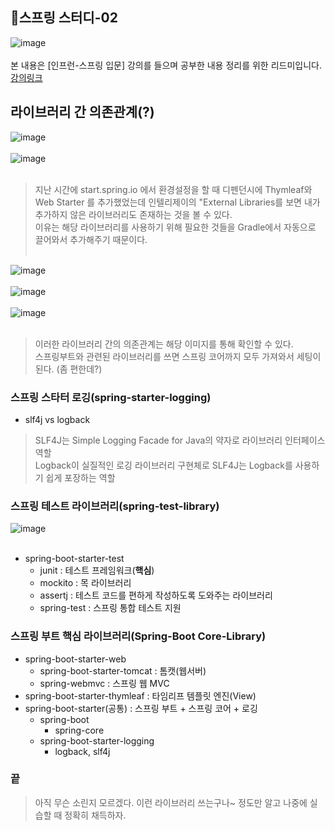 ## 🌱스프링 스터디-02
![image](https://user-images.githubusercontent.com/96826443/225817336-3f3d4d84-f246-4506-8835-ee9389ba3d09.png)<br><br>
본 내용은 [인프런-스프링 입문] 강의를 들으며 공부한 내용 정리를 위한 리드미입니다. [강의링크](https://www.inflearn.com/course/lecture?courseSlug=%EC%8A%A4%ED%94%84%EB%A7%81-%EC%9E%85%EB%AC%B8-%EC%8A%A4%ED%94%84%EB%A7%81%EB%B6%80%ED%8A%B8&unitId=49571&category=chatDetail)

## 라이브러리 간 의존관계(?)
![image](https://user-images.githubusercontent.com/96826443/225817286-ab02c07a-1600-4511-b725-b3740ad41f36.png)<br><br>
![image](https://user-images.githubusercontent.com/96826443/225817507-d133c4ce-6280-40d0-b2a9-cf04e1229a83.png)<br><br>

> 지난 시간에 start.spring.io 에서 환경설정을 할 때 디펜던시에 Thymleaf와 Web Starter 를 추가했었는데 인텔리제이의 "External Libraries를 보면 내가 추가하지 않은 라이브러리도 존재하는 것을 볼 수 있다.  
> 이유는 해당 라이브러리를 사용하기 위해 필요한 것들을 Gradle에서 자동으로 끌어와서 추가해주기 때문이다.<br><br>

![image](https://user-images.githubusercontent.com/96826443/225817765-099c74bd-6b61-4643-b9de-9e23b2f1cc27.png)<br><br>
![image](https://user-images.githubusercontent.com/96826443/225817992-1eebb04f-81a5-4527-9990-fdccbf321119.png)<br><br>
![image](https://user-images.githubusercontent.com/96826443/225818068-cce85327-c720-4fb7-aea8-202bcb6ed333.png)<br><br>

> 이러한 라이브러리 간의 의존관계는 해당 이미지를 통해 확인할 수 있다.  
> 스프링부트와 관련된 라이브러리를 쓰면 스프링 코어까지 모두 가져와서 세팅이 된다. (좀 편한데?)  


### 스프링 스타터 로깅(spring-starter-logging)
* slf4j vs logback  
> SLF4J는 Simple Logging Facade for Java의 약자로 라이브러리 인터페이스 역할  
> Logback이 실질적인 로깅 라이브러리 구현체로 SLF4J는 Logback를 사용하기 쉽게 포장하는 역할  


### 스프링 테스트 라이브러리(spring-test-library)
![image](https://user-images.githubusercontent.com/96826443/225819102-5abea658-0890-41d6-8cb6-29de4bcd7e5f.png)<br><br>

* spring-boot-starter-test
  * junit : 테스트 프레임워크(**핵심**)
  * mockito : 목 라이브러리
  * assertj : 테스트 코드를 편하게 작성하도록 도와주는 라이브러리
  * spring-test : 스프링 통합 테스트 지원 
### 스프링 부트 핵심 라이브러리(Spring-Boot Core-Library)
* spring-boot-starter-web  
  * spring-boot-starter-tomcat : 톰캣(웹서버)
  * spring-webmvc : 스프링 웹 MVC
* spring-boot-starter-thymleaf : 타임리프 템플릿 엔진(View)
* spring-boot-starter(공통) : 스프링 부트 + 스프링 코어 + 로깅
  * spring-boot
    * spring-core
  * spring-boot-starter-logging
    * logback, slf4j

### 끝
> 아직 무슨 소린지 모르겠다. 이런 라이브러리 쓰는구나~ 정도만 알고 나중에 실습할 때 정확히 채득하자.
